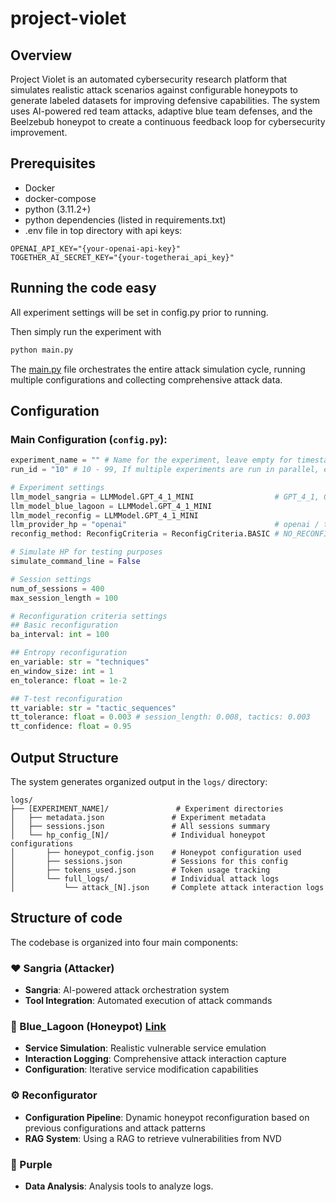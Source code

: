 # project-violet

## Overview

Project Violet is an automated cybersecurity research platform that simulates realistic attack scenarios against configurable honeypots to generate labeled datasets for improving defensive capabilities. The system uses AI-powered red team attacks, adaptive blue team defenses, and the Beelzebub honeypot to create a continuous feedback loop for cybersecurity improvement.

## Prerequisites

 - Docker
 - docker-compose
 - python (3.11.2+)
 - python dependencies (listed in requirements.txt)
 - .env file in top directory with api keys:
```
OPENAI_API_KEY="{your-openai-api-key}"
TOGETHER_AI_SECRET_KEY="{your-togetherai_api_key}"
```
## Running the code easy

All experiment settings will be set in config.py prior to running.

Then simply run the experiment with

```bash
python main.py
```

The [main.py](main.py) file orchestrates the entire attack simulation cycle, running multiple configurations and collecting comprehensive attack data.

## Configuration

### Main Configuration (`config.py`):

```python
experiment_name = "" # Name for the experiment, leave empty for timestamp.
run_id = "10" # 10 - 99, If multiple experiments are run in parallel, each need unique run_id.

# Experiment settings
llm_model_sangria = LLMModel.GPT_4_1_MINI                  # GPT_4_1, GPT_4_1_MINI, O4_MINI, GPT_4_1_NANO
llm_model_blue_lagoon = LLMModel.GPT_4_1_MINI
llm_model_reconfig = LLMModel.GPT_4_1_MINI
llm_provider_hp = "openai"                                 # openai / togetherai / static
reconfig_method: ReconfigCriteria = ReconfigCriteria.BASIC # NO_RECONFIG / BASIC / ENTROPY / T_TEST 

# Simulate HP for testing purposes
simulate_command_line = False

# Session settings
num_of_sessions = 400
max_session_length = 100

# Reconfiguration criteria settings
## Basic reconfiguration
ba_interval: int = 100

## Entropy reconfiguration
en_variable: str = "techniques"
en_window_size: int = 1
en_tolerance: float = 1e-2

## T-test reconfiguration
tt_variable: str = "tactic_sequences"
tt_tolerance: float = 0.003 # session_length: 0.008, tactics: 0.003
tt_confidence: float = 0.95

```

## Output Structure

The system generates organized output in the `logs/` directory:

```
logs/
├── [EXPERIMENT_NAME]/               # Experiment directories
│   ├── metadata.json               # Experiment metadata
│   ├── sessions.json               # All sessions summary
│   └── hp_config_[N]/              # Individual honeypot configurations
│       ├── honeypot_config.json    # Honeypot configuration used
│       ├── sessions.json           # Sessions for this config
│       ├── tokens_used.json        # Token usage tracking
│       └── full_logs/              # Individual attack logs
│           └── attack_[N].json     # Complete attack interaction logs
```


## Structure of code

The codebase is organized into four main components:

### ❤️ Sangria (Attacker)

* **Sangria**: AI-powered attack orchestration system
* **Tool Integration**: Automated execution of attack commands

### 💙 Blue_Lagoon (Honeypot) [Link](https://github.com/mariocandela/beelzebub)

* **Service Simulation**: Realistic vulnerable service emulation
* **Interaction Logging**: Comprehensive attack interaction capture
* **Configuration**: Iterative service modification capabilities

### ⚙️ Reconfigurator 

* **Configuration Pipeline**: Dynamic honeypot reconfiguration based on previous configurations and attack patterns
* **RAG System**: Using a RAG to retrieve vulnerabilities from NVD

### 💜 Purple

* **Data Analysis**: Analysis tools to analyze logs.


